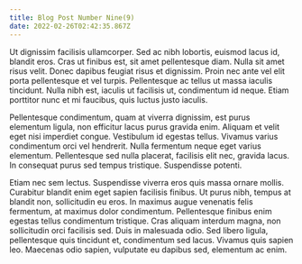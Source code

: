 ```yaml
---
title: Blog Post Number Nine(9)
date: 2022-02-26T02:42:35.867Z
---
```



Ut dignissim facilisis ullamcorper. Sed ac nibh lobortis, euismod lacus id, blandit eros. Cras ut finibus est, sit amet pellentesque diam. Nulla sit amet risus velit. Donec dapibus feugiat risus et dignissim. Proin nec ante vel elit porta pellentesque et vel turpis. Pellentesque ac tellus ut massa iaculis tincidunt. Nulla nibh est, iaculis ut facilisis ut, condimentum id neque. Etiam porttitor nunc et mi faucibus, quis luctus justo iaculis.

Pellentesque condimentum, quam at viverra dignissim, est purus elementum ligula, non efficitur lacus purus gravida enim. Aliquam et velit eget nisi imperdiet congue. Vestibulum id egestas tellus. Vivamus varius condimentum orci vel hendrerit. Nulla fermentum neque eget varius elementum. Pellentesque sed nulla placerat, facilisis elit nec, gravida lacus. In consequat purus sed tempus tristique. Suspendisse potenti.

Etiam nec sem lectus. Suspendisse viverra eros quis massa ornare mollis. Curabitur blandit enim eget sapien facilisis finibus. Ut purus nibh, tempus at blandit non, sollicitudin eu eros. In maximus augue venenatis felis fermentum, at maximus dolor condimentum. Pellentesque finibus enim egestas tellus condimentum tristique. Cras aliquam interdum magna, non sollicitudin orci facilisis sed. Duis in malesuada odio. Sed libero ligula, pellentesque quis tincidunt et, condimentum sed lacus. Vivamus quis sapien leo. Maecenas odio sapien, vulputate eu dapibus sed, elementum ac enim.